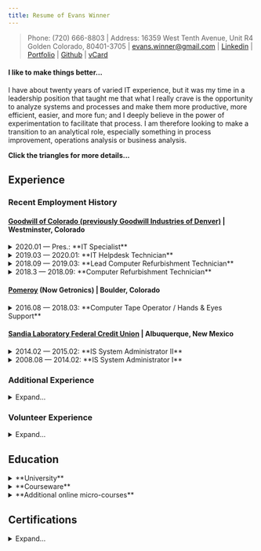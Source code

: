 ```yaml
---
title: Resume of Evans Winner
---
```


> Phone: (720) 666-8803 | Address: 16359 West Tenth Avenue, Unit R4
Golden Colorado, 80401-3705 |
[evans.winner@gmail.com](mailto:evans.winner@gmail.com) |
[Linkedin](http://linkedin.com/n/evanswinner) |
[Portfolio](http://ehw.me/portfolio.html) |
[Github](https://github.com/evanswinner) |
[vCard](http://ehw.me/vcard.vcd) </details>

#### I like to make things better...

I have about twenty years of varied IT experience, but it was my time
in a leadership position that taught me that what I really crave is
the opportunity to analyze systems and processes and make them more
productive, more efficient, easier, and more fun; and I deeply believe
in the power of experimentation to facilitate that process. I am
therefore looking to make a transition to an analytical role,
especially something in process improvement, operations analysis or
business analysis.

**Click the triangles for more details...**

## Experience

### Recent Employment History
#### [Goodwill of Colorado (previously Goodwill Industries of Denver)](http://www.goodwilldenver.org) | Westminster, Colorado

<details><summary>2020.01 — Pres.: **IT Specialist**</summary>

The company name changed after being taken over by another Goodwill from
southern Colorado, but the work remained much the same, though officially
I was promoted to tier 2 support. Projects I was involved in included
a new POS rollout for all the stores.

</details>
<details><summary>2019.03 — 2020.01: **IT Helpdesk Technician**</summary>

Unfortunately, the executive team at Goodwill chose to dismantle the
entire electronics recycling division (of which the refurbishment
group were a part); but I was given the opportunity to transition to
the IT department, doing Windows 7/10, MS Office, and NCR Counterpoint
user support for our retail stores during a merger of the two Colorado
Goodwill organizations (North and South, generally): Imaging PCs,
troubleshooting, phone, in-person and Zendesk ticket-based support in
an Office365, OneDrive, Active Directory environment. Projects include
store manager PC refresh; store book scanning laptop initiative; IT
inventory cleanup.

</details>


<details><summary>2018.09 — 2019.03: **Lead Computer Refurbishment Technician**</summary>

Lead for staff of five comprising the whole of the electronics lab
(refurbishment) at an [R2](https://sustainableelectronics.org/r2-standard) certified computer refurbishment and
recycling operation run by Goodwill.

  * Redesigned eBay listing process and associated
    templates. Approximately doubled listing speed.
  * Designed QA process to randomly re-test 2-4% of retail items,
    created check sheet for defects found by eBay lister.
  * Established a Trello-based “kanban” type system for tracking
    special order items
  * Modified refurbishment priorities based on sales analyses.
    Redesigned contract DirectTV HDD processing
    procedure. Approximately doubled processing speed.
  * Established batch process for HDD testing which improved speed of
   process many-fold.
  * Redesigned Recycle Order processing procedure and caught up a
    two-month backlog.
  * Moved from a personal workstation system to a hybrid personal
    / specialized station system to allow batch processing of material
    and to reduce setup time costs.
  * Outfitted every tech with personal printer, Gigabit switch,
    KVM switch, USB hub and UPS to allow greater efficiency and
    flexibility.
  * Ran meetings; scheduled time off; various administrative
    duties; direct customer service; invoice creation; acted as
    technical lead for system testing and preparation; wrote/updated
    SOP and technical documents.
 </details>

<details><summary>2018.3 — 2018.09: **Computer Refurbishment Technician**</summary>

Refurbishing computers for resale online by Goodwill. Running
diagnostics, testing components and interfaces, replacing faulty
parts, checking RAM, CPU etc.; testing and wiping hard drives;
cleaning and preparing items for resale. Also harvesting working parts
from non-working systems and listing systems on eBay for sale. Caught
up a two-month backlog of eBay listing in first six weeks of
employment. Refurbished laptops (Eg. Macbook, Dell latitude (and other
Dell) HP, Lenovo, Asus, etc.), All-in-ones (iMac), Cisco switches,
desktops (Eg. Dell Optiplex, other Dell, HP, Lenovo), Dell servers
(PowerEdge), monitors, keyboards and other misc. electronic items.
</details>

#### [Pomeroy](https://www.getronics.com/pomeroy/) (Now Getronics) | Boulder, Colorado

<details><summary>2016.08 — 2018.03: **Computer Tape Operator / Hands & Eyes Support**</summary>

After my wife graduated from graduate school we were able to move back
home to Colorado and I took about 18 months off to be with my
one-year-old son. When I returned to work, IBM Midrange systems jobs
being scarcer, I decided I needed to re-invent myself and find my way
into more mainstream work. I started this at the Boulder IBM campus'
eight acres worth of raised-floor data center doing tier 1 H&E work:
server reboots, inventories, escorts, cable checks, diagnostics, etc.
</details>

#### [Sandia Laboratory Federal Credit Union](https://www.slfcu.org/) | Albuquerque, New Mexico

<details><summary>2014.02 — 2015.02: **IS System Administrator II**</summary>

Project lead for major production system upgrade
2014–Feb 2015. Simultaneous hardware and OS upgrade (to 7.1 on
Power 6) on approximately $500k production IBM i system including
research, testing (system, applications, job and process flow) and
coordination between Dev, Ops and QA.

</details>


<details><summary>2008.08 — 2014.02: **IS System Administrator I**</summary>

IBM i (aka. AS400 / iSeries) on Power Systems admin (3 physical systems).

 * Responsible for job scheduling (~300 scheduled jobs); migrated old OS scheduled jobs to AJS and automated weekend batch processing. Developed a template for, wrote and maintained all documentation for scheduled jobs on internal DokuWiki wiki (300+ pages). Wrote [simulator](https://github.com/EvansWinner/ajsim) in Common Lisp for testing schedules.
 * Project lead for major hardware/OS upgrade (to 7.1 on Power 6) on IBM i including research, testing (system, applications, job and process flow) and coordination between Dev, Ops and QA.
 * Config/monitoring Apache, BRMS backups, user profiles, etc. App admin for Zend Server, McAfee Antivirus for IBM i. Software package builds and installs.
 * Implemented database for tracking tape library (~400 tapes).
 * System resource monitoring and reporting; documentation and responsible for operations checklist maintenance; wrote simple [build tool](https://github.com/EvansWinner/build-checklists) in Windows batch for checklist maintenance.
</details>

### Additional Experience

<details><summary>Expand...</summary>

AS400 / iSeries and Windows Server operations ([Automatic Data
Processing](https://adp.com), *Computer Operator*, 2000‒2005, Bothell,
Washington, and [Sur La Table](https://surlatable.com), Seattle,
Washington, *Computer Operator I* and *Computer Operator II*,
2006-2007)); Windows and POS user support and Active Directory use
(Sur La Table, 2006‒2007); customer service-intensive phone support
for thinnet-based POS systems (closed 10 to 20 tickets per night)
([ParTech](https://partech.com) (contracted from
[Teksystems](https://teksystems.com)), Boulder, Colorado, 1999‒2000);
additional customer service experience in retail (seasonal at the
busiest Barnes & Noble west of the Mississippi); desktop support, web
design/maintenance and database maintenance for medical research labs
([Center for Infectious Disease and
Immunity](https://hsc.unm.edu/research/cidi/) and Tularemia Vaccine
Development Contract, both at the University of New Mexico, School of
Medicine, [Department of Pathology](https://pathology.unm.edu),
2008‒2009); additional web design for small Internet start-up
(*idealstudios.com*, now defunct, 1997‒2000); part time user support
for Solaris and Mac in an academic setting (University of Colorado,
[Department of Music](https://www.colorado.edu/music/), 1999);
stay-at-home parent (2015‒2016); and misc. fast food and grocery store
work in my teens and early twenties.  </details>

### Volunteer Experience

<details><summary>Expand...</summary>

2012.10 – 2014.02: [Albuquerque Civic Chorus](http://www.abqchorus.org/)

Web design and maintenance. Fully redesigned, expanded and maintained
the chorus web presence with regular updates per chorus leadership
requests.
</details>



## Education
<details><summary>**University**</summary>

 * [University of New Mexico](http://unm.edu), BA, [English-Philosophy](http://catalog.unm.edu/catalogs/2014-2015/colleges/arts-sciences/english-phil/index.html), *summa cum laude* (GPA 4.03), 2010. Golden Key Honor Society.
 * Prior miscellaneous college-level coursework in symbolic logic,
   Pascal, and computer music, 1984–2003
</details>

<details><summary>**Courseware**</summary>

 * Coursera / Google: [IT Automation with Python Professional Certificate](https://www.coursera.org/account/accomplishments/specialization/certificate/4N9LBG8KEASN), consisting of the following courses: _Crash Course in Python_, _Using Python to Interact with the Operating System_, _Introduction to Git and Github_, _Configuration Management and the Cloud_, _Troubleshooting and Debugging Techniques_, _Automating Real-World Tasks with Python_.
 * Coursera / University System of Georgia: [Six Sigma Yellow Belt Specialization](https://www.coursera.org/account/accomplishments/specialization/certificate/QFKW7WLGRJVG), consisting of the following courses: _Six Sigma Principles_, _Six Sigma Tools for Define and Measure_, _Six Sigma Tools for Analyze_, _Six Sigma Tools for Improve and Control_
 * Coursera / University of New South Wales, Canberra: [Introduction to Systems Engineering](https://www.coursera.org/account/accomplishments/records/T8ETCWWB29K4) 
 * Coursera / University of Amsterdam: [Data Analytics for Lean Six Sigma](https://www.coursera.org/account/accomplishments/records/6LTDJ8BK7FR6)
 * Coursera / University of Virginia: [Design Thinking for Innovation](https://www.coursera.org/account/accomplishments/records/UT398KTAAJ3R)
 * Coursera / Duke University: [Introduction to Probability and Data](https://www.coursera.org/account/accomplishments/verify/8EP2J944URFP)


</details>

<details><summary>**Additional online micro-courses**</summary>

 - [jQuery Tutorial](https://www.sololearn.com/Certificate/1082-1030178/pdf/) (SoloLearn)
 - Learning Haskell Programming (LinkedIn)
 - Learning Clojure (LinkedIn)
 - AWK Essential Training (LinkedIn)
 - [Ruby Tutorial](https://www.sololearn.com/Profile/1030178/) (SoloLearn)
 - [Communicating Across Cultures](https://ehw.me/CertificateOfCompletion_Communicating Across Cultures 2013.pdf) (LinkedIn)
 - [Programming Foundations: Discrete Mathematics](https://ehw.me/CertificateOfCompletion_Programming Foundations Discrete Mathematics.pdf) (LinkedIn)
 - [Learning Gantt Charts](http://ehw.me/CertificateOfCompletion_Learning Gantt Charts.pdf) (LinkedIn)
 - [Getting Familiar with Minitab](https://www.udemy.com/certificate/UC-JWWXKQO8/) (Udemy)
 - [Improving Your Judgement](http://ehw.me/CertificateOfCompletion_Improving Your Judgment.pdf) (LinkedIn)
 - [Data Science Foundations: Fundamentals](http://ehw.me/CertificateOfCompletion_Data Science Foundations Fundamentals.pdf) (LinkedIn)
 - [Learning From Failure](http://ehw.me/CertificateOfCompletion_Learning From Failure.pdf) (LinkedIn)
 - [Managing Team Creativity](http://ehw.me/CertificateOfCompletion_Managing Team Creativity.pdf) (LinkedIn)
 - [Managing Your Time](http://ehw.me/CertificateOfCompletion_Managing Your Time.pdf) (LinkedIn)
 - [SED Essential Training](http://ehw.me/CertificateOfCompletion_Sed Essential Training.pdf) (LinkedIn)
 - [Statistics Foundations: 1](http://ehw.me/CertificateOfCompletion_Statistics Foundations 1.pdf) (LinkedIn)
 - [Learning MATLAB (2013)](http://ehw.me/CertificateOfCompletion_Learning Matlab 2013.pdf) (LinkedIn)
 - [Learning Nano](http://ehw.me/CertificateOfCompletion_Learning Nano.pdf) (LinkedIn)
 - Big Data: The Big Picture (Pluralsight)
 - C Programming Language Fundamentals (Pluralsight)
 - Clojure Fundamentals Part 1 (Pluralsight)
 - [Embracing Change](http://ehw.me/CertificateOfCompletion_Embracing Change.pdf) (LinkedIn)
 - [Giving Your Elevator Pitch](https://ehw.me/CertificateOfCompletion_Giving Your Elevator Pitch.pdf) (LinkedIn)
 - Insights on Software Quality Engineering (LinkedIn)
 - [Introduction to Minitab](http://ehw.me/CertificateOfCompletion_Learning Minitab.pdf) (LinkedIn)
 - Introduction to the z/OS Mainframe Environment (Pluralsight)
 - [Julia for Data Scientists: First Look](http://ehw.me/CertificateOfCompletion_Julia For Data Scientists First Look.pdf) (LinkedIn)
 - [Making Decisions](http://ehw.me/CertificateOfCompletion_Making Decisions.pdf) (LinkedIn)
 - [The Basics of Data Analytics](http://ehw.me/CertificateOfCompletion_Learning Data Analytics 2015.pdf) (LinkedIn)
 - [The Five-Step Creative Process](http://ehw.me/CertificateOfCompletion_The Five Step Creative Process.pdf) (LinkedIn)
 - [Learning Cobol](http://ehw.me/CertificateOfCompletion_Learning Cobol.pdf) (LinkedIn)
 - Up and Running with Octave (LinkedIn)
 - Writing Process Instructions and Directions (Pluralsight)
 - [A Beginner's Guide to Design Patterns](https://www.udemy.com/certificate/UC-XCQZFG81/) (Udemy)
 - [AMAZING Change Management](https://www.udemy.com/certificate/UC-TB2OLWQH/) (Udemy)
 - [How to Use SMART Goals: Achieve More in Less Time](https://www.udemy.com/certificate/UC-J91FVGSL/) (Udemy)
 - [Agile Crash Course: Agile Project Management; Agile Delivery](https://www.udemy.com/certificate/UC-ZWNSP45S/) (Udemy)
 - [Assertiveness Basics: The 50-minute Communication Guide](https://www.udemy.com/certificate/UC-V51RQBII/) (Udemy)
 - [Basics of Scrum, Agile and Project Delivery](https://www.udemy.com/certificate/UC-J31QNFBP/) (Udemy)
 - [Accounting - A Brief Introduction - in 60 Minutes](https://www.udemy.com/certificate/UC-KFHIR8AV/) (Udemy)
 - [Focus Mastery - How To Increase Your Focus In Just 30 Days!](https://www.udemy.com/certificate/UC-DILV96Y0/) (Udemy)
 - [Lean Mini-Course: Eliminate Waste at Work and in Life!](https://www.udemy.com/certificate/UC-7BGXGJVM/) (Udemy)
 - [Sales Fundamentals](http://www.udemy.com/certificate/UC-J5OC9OFK/) (Udemy)
 - [Understand SWOT Analysis in 30 minutes](https://www.udemy.com/certificate/UC-8NQJNYRI/) (Udemy)
 - [101 - Docker Basics with DCHQ](https://www.udemy.com/certificate/UC-UKPMKAQU/) (Udemy)
 - [A Flying Introduction to Amazon Web Services: Cloud](https://www.udemy.com/certificate/UC-0ICR1370/) (Udemy)
 - [A Mini Course on Time Management](https://www.udemy.com/certificate/UC-MPPZWODJ/) (Udemy)
 - [Agile & Scrum Overview - Certification Info](https://www.udemy.com/certificate/UC-0KR2JGV9/) (Udemy)
 - [Basic Emergency Planning](https://www.udemy.com/certificate/UC-SM3K4D79/) (Udemy)
 - [Data Protection with RAID](https://www.udemy.com/certificate/UC-CDCJ13GT/) (Udemy)
 - [Data Visualization Essentials for Presentations: Intro](https://www.udemy.com/certificate/UC-5STM080M/) (Udemy)
 - [Excel Keyboard Shortcuts: Working with the Active Cell](https://www.udemy.com/certificate/UC-57XQZOTZ/) (Udemy)
 - [Free Lean Six Sigma Primer](https://www.udemy.com/certificate/UC-0ZZGBBWK/) (Udemy)
 - [Getting Started with Elasticsearch ](https://www.udemy.com/certificate/UC-5195YZLS/) (Udemy)
 - [Getting Started with Kanban for Software Development](https://www.udemy.com/certificate/UC-SJNAERRR/) (Udemy)
 - [ITIL Foundation Overview](https://www.udemy.com/certificate/UC-YK4R9V2N/) (Udemy)
 - [Introduction to PLC's (Programmable Logic Controllers)-10-18](https://www.udemy.com/certificate/UC-7RSBPFC0/) (Udemy)
 - [Professional Communication Essentials](https://www.udemy.com/certificate/UC-Y848PGPH/) (Udemy)
 - [Project Management: The Closing Phase](https://www.udemy.com/certificate/UC-VAGHIAGL/) (Udemy)
 - [R Courses : Intro to R Programming 101](https://www.udemy.com/certificate/UC-ECM5EYGM/) (Udemy)
 - [Master Data Management](https://www.udemy.com/certificate/UC-Y27YPD9Z/) (Udemy)
 - [MongoDB Essentials - Understand the Basics of MongoDB](https://www.udemy.com/certificate/UC-T7DTC8W0/) (Udemy)
 - [Understanding Data Quality and Reference Data Management](https://www.udemy.com/certificate/UC-CHJNP811/) (Udemy)
 - [Unpacking the Internet of Things (IoT)](https://www.udemy.com/certificate/UC-18PU41VN/) (Udemy)
 - [Art + Science of Data Visualization](https://www.udemy.com/certificate/UC-3J4OXC7V/) (Udemy)
 - [Big Data and Hadoop Essentials](https://www.udemy.com/certificate/UC-3A0NR5TO/) (Udemy)
 - [DPLYR R Package: Introductory R Course on Data Analysis in R](https://www.udemy.com/certificate/UC-CE0SCZNQ/) (Udemy)
 - [Scraping and Data Mining for Beginners and Pros](https://www.udemy.com/certificate/UC-5UORB88E/) (Udemy)
 - [C++ Tutorial](https://www.sololearn.com/Profile/1030178/)  (Sololearn)
 - [Java Tutorial](https://www.sololearn.com/Profile/1030178/) (Sololearn)
 - [CSS Fundamentals](https://www.sololearn.com/Profile/1030178/) (Sololearn)
 - [HTML Fundamentals](https://www.sololearn.com/Profile/1030178/) (Sololearn)
 - [JavaScript Tutorial](https://www.sololearn.com/Profile/1030178/) (Sololearn)
 - [PHP Tutorial](https://www.sololearn.com/Profile/1030178/) (Sololearn)
 - [Python 3 Tutorial](https://www.sololearn.com/Profile/1030178/) (Sololearn)
 - [Getting Started With Software Testing Context and Basics](https://www.udemy.com/certificate/UC-15JKPOQA/) (Sololearn)
 - Intro to Python for Data Science (DataCamp)
 - Try Git (Code School/Pluralsight)
 - Try Python (Code School/Pluralsight)
 - Try R (Code School/Pluralsight)
 - Try Ruby (Code School/Pluralsight)
 - Try SQL (Code School/Pluralsight)
 - Introduction to R (DataCamp)
 - [Introduction to Sequences and Series](https://www.udemy.com/certificate/UC-AOU78S06/) (Udemy)
 - [Programming Best Practices](https://www.udemy.com/certificate/UC-ZOYRSON9/) (Udemy)
</details>

## Certifications

<details><summary>Expand...</summary>

 * CompTIA: Linux+, A+, I-Net+ ([transcript](https://www.certmetrics.com/comptia/public/transcript.aspx?transcript=WJKECK5C12R12QBQ))
 * Brainbench: MS-DOS 6.0 (2001, expired)
</details>
